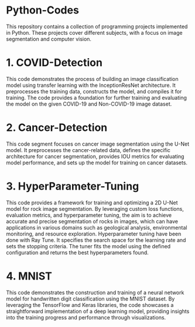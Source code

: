 # Python-Codes
This repository contains a collection of programming projects implemented in Python. These projects cover different subjects, with a focus on image segmentation and computer vision.

# 1. COVID-Detection

This code demonstrates the process of building an image classification model using transfer learning with the InceptionResNet architecture.
It preprocesses the training data, constructs the model, and compiles it for training. 
The code provides a foundation for further training and evaluating the model on the given COVID-19 and Non-COVID-19 image dataset.

# 2. Cancer-Detection

This code segment focuses on cancer image segmentation using the U-Net model.
It preprocesses the cancer-related data, defines the specific architecture for cancer segmentation, provides IOU metrics for evaluating model performance, and sets up the model for training on cancer datasets.

# 3. HyperParameter-Tuning

This code provides a framework for training and optimizing a 2D U-Net model for rock image segmentation.
By leveraging custom loss functions, evaluation metrics, and hyperparameter tuning, the aim is to achieve accurate and precise segmentation of rocks in images, which can have applications in various domains such as geological analysis, environmental monitoring, and resource exploration.
Hyperparameter tuning have been done with Ray Tune. It specifies the search space for the learning rate and sets the stopping criteria.
The tuner fits the model using the defined configuration and returns the best hyperparameters found.

# 4. MNIST

This code demonstrates the construction and training of a neural network model for handwritten digit classification using the MNIST dataset.
By leveraging the TensorFlow and Keras libraries, the code showcases a straightforward implementation of a deep learning model, providing insights into the training progress and performance through visualizations.

